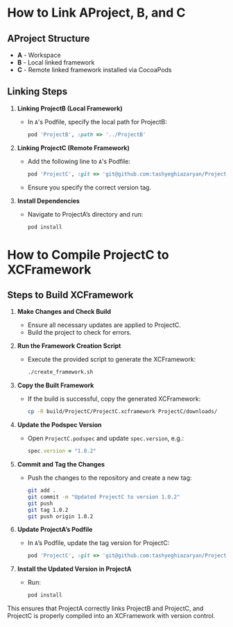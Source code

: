 # How to Link AProject, B, and C

## AProject Structure

- **A** - Workspace
- **B** - Local linked framework
- **C** - Remote linked framework installed via CocoaPods

## Linking Steps

1. **Linking ProjectB (Local Framework)**

   - In `A`'s Podfile, specify the local path for ProjectB:
     ```ruby
     pod 'ProjectB', :path => '../ProjectB'
     ```

2. **Linking ProjectC (Remote Framework)**

   - Add the following line to `A`'s Podfile:
     ```ruby
     pod 'ProjectC', :git => 'git@github.com:tashyeghiazaryan/ProjectC.git', :tag => '1.0.3'
     ```
   - Ensure you specify the correct version tag.

3. **Install Dependencies**

   - Navigate to ProjectA’s directory and run:
     ```sh
     pod install
     ```

# How to Compile ProjectC to XCFramework

## Steps to Build XCFramework

1. **Make Changes and Check Build**

   - Ensure all necessary updates are applied to ProjectC.
   - Build the project to check for errors.

2. **Run the Framework Creation Script**

   - Execute the provided script to generate the XCFramework:
     ```sh
     ./create_framework.sh
     ```

3. **Copy the Built Framework**

   - If the build is successful, copy the generated XCFramework:
     ```sh
     cp -R build/ProjectC/ProjectC.xcframework ProjectC/downloads/
     ```

4. **Update the Podspec Version**

   - Open `ProjectC.podspec` and update `spec.version`, e.g.:
     ```ruby
     spec.version = "1.0.2"
     ```

5. **Commit and Tag the Changes**

   - Push the changes to the repository and create a new tag:
     ```sh
     git add .
     git commit -m "Updated ProjectC to version 1.0.2"
     git push
     git tag 1.0.2
     git push origin 1.0.2
     ```

6. **Update ProjectA’s Podfile**

   - In `A`’s Podfile, update the tag version for ProjectC:
     ```ruby
     pod 'ProjectC', :git => 'git@github.com:tashyeghiazaryan/ProjectC.git', :tag => '1.0.2'
     ```

7. **Install the Updated Version in ProjectA**

   - Run:
     ```sh
     pod install
     ```

This ensures that ProjectA correctly links ProjectB and ProjectC, and ProjectC is properly compiled into an XCFramework with version control.

